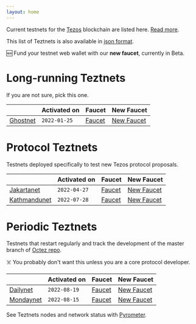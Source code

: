 ```yaml
---
layout: home
---
```


Current testnets for the [Tezos](https://tezos.com) blockchain are listed here. [Read more](about/).

This list of Teztnets is also available in [json format](https://teztnets.xyz/teztnets.json).

🆕 Fund your testnet web wallet with our **new faucet**, currently in Beta.

# Long-running Teztnets

If you are not sure, pick this one.

| | Activated on | Faucet | New Faucet |
|-------|---------------------|--|--|
| [Ghostnet](/ghostnet-about) | `2022-01-25` | [Faucet](https://teztnets.xyz/ghostnet-faucet) | [New Faucet](https://new-faucet.ghostnet.teztnets.xyz) |



# Protocol Teztnets

Testnets deployed specifically to test new Tezos protocol proposals.

| | Activated on | Faucet | New Faucet |
|-------|---------------------|--|--|
| [Jakartanet](/jakartanet-about) | `2022-04-27` | [Faucet](https://teztnets.xyz/jakartanet-faucet) | [New Faucet](https://new-faucet.jakartanet.teztnets.xyz) |
| [Kathmandunet](/kathmandunet-about) | `2022-07-28` | [Faucet](https://teztnets.xyz/kathmandunet-faucet) | [New Faucet](https://new-faucet.kathmandunet.teztnets.xyz) |



# Periodic Teztnets

Testnets that restart regularly and track the development of the master branch of [Octez repo](https://gitlab.com/tezos/tezos/).
 
☠️ You probably don't want this unless you are a core protocol developer.

| | Activated on | Faucet | New Faucet |
|-------|---------------------|--|--|
| [Dailynet](/dailynet-about) | `2022-08-19` | [Faucet](https://teztnets.xyz/dailynet-2022-08-19-faucet) | [New Faucet](https://new-faucet.dailynet-2022-08-19.teztnets.xyz) |
| [Mondaynet](/mondaynet-about) | `2022-08-15` | [Faucet](https://teztnets.xyz/mondaynet-2022-08-15-faucet) | [New Faucet](https://new-faucet.mondaynet-2022-08-15.teztnets.xyz) |




See Teztnets nodes and network status with [Pyrometer](https://pyrometer.teztnets.xyz).
